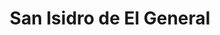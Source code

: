 ---
title: San Isidro de El General
url: /san-isidro-de-el-general/
latitude: 9.376
longitude: -83.705
---